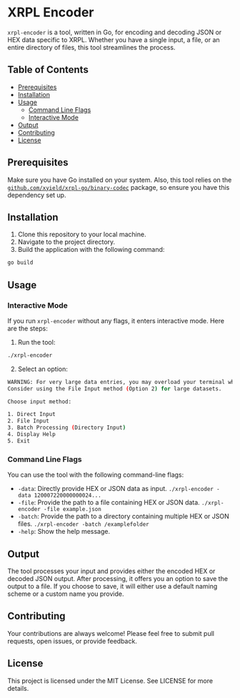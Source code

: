 # XRPL Encoder

`xrpl-encoder` is a tool, written in Go, for encoding and decoding JSON or HEX data specific to XRPL. Whether you have a single input, a file, or an entire directory of files, this tool streamlines the process.

## Table of Contents
- [Prerequisites](#prerequisites)
- [Installation](#installation)
- [Usage](#usage)
  - [Command Line Flags](#command-line-flags)
  - [Interactive Mode](#interactive-mode)
- [Output](#output)
- [Contributing](#contributing)
- [License](#license)

## Prerequisites

Make sure you have Go installed on your system. Also, this tool relies on the [`github.com/xyield/xrpl-go/binary-codec`](https://github.com/xyield/xrpl-go/binary-codec) package, so ensure you have this dependency set up.

## Installation

1. Clone this repository to your local machine.
2. Navigate to the project directory.
3. Build the application with the following command:

```bash
go build
```
## Usage

### Interactive Mode

If you run `xrpl-encoder` without any flags, it enters interactive mode. Here are the steps:

1. Run the tool:
```bash
./xrpl-encoder
```
2. Select an option:
```bash
WARNING: For very large data entries, you may overload your terminal when pasting with Direct Input (Option 1).
Consider using the File Input method (Option 2) for large datasets.

Choose input method:

1. Direct Input
2. File Input
3. Batch Processing (Directory Input)
4. Display Help
5. Exit
```
### Command Line Flags

You can use the tool with the following command-line flags:

- `-data`: Directly provide HEX or JSON data as input. ```./xrpl-encoder -data 120007220000000024...```
- `-file`: Provide the path to a file containing HEX or JSON data.  ```./xrpl-encoder -file example.json```
- `-batch`: Provide the path to a directory containing multiple HEX or JSON files. ```./xrpl-encoder -batch /examplefolder```
- `-help`: Show the help message.



## Output
The tool processes your input and provides either the encoded HEX or decoded JSON output. After processing, it offers you an option to save the output to a file. If you choose to save, it will either use a default naming scheme or a custom name you provide.

## Contributing
Your contributions are always welcome! Please feel free to submit pull requests, open issues, or provide feedback.

## License
This project is licensed under the MIT License. See LICENSE for more details.
